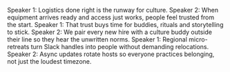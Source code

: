 Speaker 1: Logistics done right is the runway for culture.
Speaker 2: When equipment arrives ready and access just works, people feel trusted from the start.
Speaker 1: That trust buys time for buddies, rituals and storytelling to stick.
Speaker 2: We pair every new hire with a culture buddy outside their line so they hear the unwritten norms.
Speaker 1: Regional micro-retreats turn Slack handles into people without demanding relocations.
Speaker 2: Async updates rotate hosts so everyone practices belonging, not just the loudest timezone.
